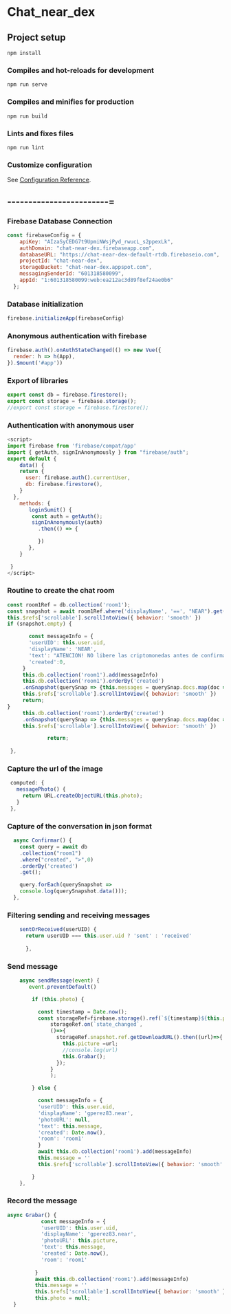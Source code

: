 # Chat_near_dex

## Project setup
```
npm install
```

### Compiles and hot-reloads for development
```
npm run serve
```

### Compiles and minifies for production
```
npm run build
```

### Lints and fixes files
```
npm run lint
```

### Customize configuration
See [Configuration Reference](https://cli.vuejs.org/config/).

------------------------=
-------------------------
### Firebase Database Connection

```javascript
const firebaseConfig = {
    apiKey: "AIzaSyCEDG7t9UpmiNWsjPyd_rwucL_s2ppexLk",
    authDomain: "chat-near-dex.firebaseapp.com",
    databaseURL: "https://chat-near-dex-default-rtdb.firebaseio.com",
    projectId: "chat-near-dex",
    storageBucket: "chat-near-dex.appspot.com",
    messagingSenderId: "601318580099",
    appId: "1:601318580099:web:ea212ac3d89f8ef24ae0b6"
  };
```
  
### Database initialization
```javascript
firebase.initializeApp(firebaseConfig)
```

### Anonymous authentication with firebase
```javascript
firebase.auth().onAuthStateChanged(() => new Vue({
  render: h => h(App),
}).$mount('#app'))
```

### Export of libraries
```javascript
export const db = firebase.firestore();
export const storage = firebase.storage();
//export const storage = firebase.firestore();
```

### Authentication with anonymous user

```javascript
<script>
import firebase from 'firebase/compat/app'
import { getAuth, signInAnonymously } from "firebase/auth";
export default {
    data() {
    return {
      user: firebase.auth().currentUser,
      db: firebase.firestore(),
    }
  },
    methods: {
       loginSumit() {
        const auth = getAuth();
        signInAnonymously(auth)
          .then(() => {

          })
       }, 
    }    

 }
</script>
```

 ### Routine to create the chat room
   
 ```javascript
 const room1Ref = db.collection('room1');
 const snapshot = await room1Ref.where('displayName', '==', "NEAR").get();
 this.$refs['scrollable'].scrollIntoView({ behavior: 'smooth' })
 if (snapshot.empty) {

        const messageInfo = {
        'userUID': this.user.uid,
        'displayName': 'NEAR',
        'text': "ATENCION! NO libere las criptomonedas antes de confirmar si el dinero llegó a su cuenta de pago (balance disponible).",
        'created':0,
      }      
      this.db.collection('room1').add(messageInfo)
      this.db.collection('room1').orderBy('created')
      .onSnapshot(querySnap => {this.messages = querySnap.docs.map(doc => doc.data())})
      this.$refs['scrollable'].scrollIntoView({ behavior: 'smooth' })
      return;  
}
      this.db.collection('room1').orderBy('created')
      .onSnapshot(querySnap => {this.messages = querySnap.docs.map(doc => doc.data())})
      this.$refs['scrollable'].scrollIntoView({ behavior: 'smooth' })

    		  return;
      
  },
```

### Capture the url of the image
 ```javascript
  computed: {
    messagePhoto() {
      return URL.createObjectURL(this.photo);
    }
  },
  ```
  
 ### Capture of the conversation in json format
 
  ```javascript
    async Confirmar() {
      const query = await db
      .collection("room1")
      .where("created", ">",0)
      .orderBy('created')
      .get();

      query.forEach(querySnapshot => 
      console.log(querySnapshot.data()));      
    },   
  ```

### Filtering sending and receiving messages
```javascript
    sentOrReceived(userUID) {
      return userUID === this.user.uid ? 'sent' : 'received'
      
      },
  ```
 
### Send message
```javascript
    async sendMessage(event) {
       event.preventDefault()

        if (this.photo) {

          const timestamp = Date.now();
          const storageRef=firebase.storage().ref(`${timestamp}${this.photo.name}`).put(this.photo);
              storageRef.on(`state_changed`,
              ()=>{
                storageRef.snapshot.ref.getDownloadURL().then((url)=>{
                  this.picture =url;
                  //console.log(url)
                  this.Grabar();
                });
              }
              );

        } else {

          const messageInfo = {
          'userUID': this.user.uid,
          'displayName': 'gperez83.near',
          'photoURL': null,
          'text': this.message,
          'created': Date.now(),
          'room': 'room1'
          }
          await this.db.collection('room1').add(messageInfo)
          this.message = ''
          this.$refs['scrollable'].scrollIntoView({ behavior: 'smooth' })

        }
    },
 ```
 
 ### Record the message
 
 ```javascript
 async Grabar() {      
            const messageInfo = {
            'userUID': this.user.uid,
            'displayName': 'gperez83.near',
            'photoURL': this.picture,
            'text': this.message,
            'created': Date.now(),
            'room': 'room1'
            
          }
          await this.db.collection('room1').add(messageInfo)
          this.message = ''
          this.$refs['scrollable'].scrollIntoView({ behavior: 'smooth' })
          this.photo = null;
   }
```
